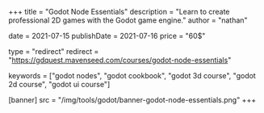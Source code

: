 +++
title = "Godot Node Essentials"
description = "Learn to create professional 2D games with the Godot game engine."
author = "nathan"

date = 2021-07-15
publishDate = 2021-07-16
price = "60$"

type = "redirect"
redirect = "https://gdquest.mavenseed.com/courses/godot-node-essentials"

keywords = ["godot nodes", "godot cookbook", "godot 3d course", "godot 2d course", "godot ui course"]

[banner]
src = "/img/tools/godot/banner-godot-node-essentials.png"
+++
